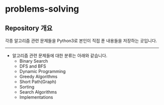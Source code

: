 # problems-solving
## Repository 개요
각종 알고리즘 관련 문제들을 Python3로 본인이 직접 푼 내용들을 저장하는 곳입니다.

***
* 알고리즘 관련 문제들에 대한 분류는 아래와 같습니다.
  * Binary Search
  * DFS and BFS
  * Dynamic Programming
  * Greedy Algorithms
  * Short Path(Graph)
  * Sorting
  * Search Algorithms
  * Implementations